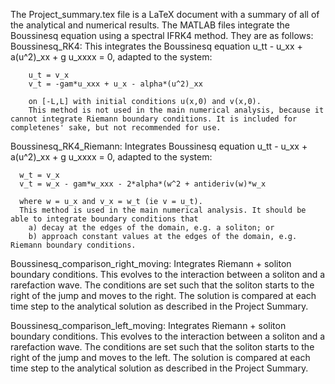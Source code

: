 The Project_summary.tex file is a LaTeX document with a summary of all of the analytical and numerical results. 
The MATLAB files integrate the Boussinesq equation using a spectral IFRK4 method. They are as follows:
  Boussinesq_RK4: This integrates the Boussinesq equation 
        u_tt - u_xx + a(u^2)_xx + g u_xxxx = 0, adapted to the system: 

        u_t = v_x
        v_t = -gam*u_xxx + u_x - alpha*(u^2)_xx

        on [-L,L] with initial conditions u(x,0) and v(x,0).
        This method is not used in the main numerical analysis, because it cannot integrate Riemann boundary conditions. It is included for completenes' sake, but not recommended for use.
        
  Boussinesq_RK4_Riemann: 
      Integrates Boussinesq equation
      u_tt - u_xx + a(u^2)_xx + g u_xxxx = 0, adapted to the system: 
      
      w_t = v_x
      v_t = w_x - gam*w_xxx - 2*alpha*(w^2 + antideriv(w)*w_x

      where w = u_x and v_x = w_t (ie v = u_t). 
      This method is used in the main numerical analysis. It should be able to integrate boundary conditions that 
        a) decay at the edges of the domain, e.g. a soliton; or
        b) approach constant values at the edges of the domain, e.g. Riemann boundary conditions.

  Boussinesq_comparison_right_moving:
       Integrates Riemann + soliton boundary conditions. This evolves to the interaction between a soliton and a rarefaction wave. 
       The conditions are set such that the soliton starts to the right of the jump and moves to the right. The solution is compared at each time step to the analytical solution as described in the Project Summary.

  Boussinesq_comparison_left_moving:
       Integrates Riemann + soliton boundary conditions. This evolves to the interaction between a soliton and a rarefaction wave. 
       The conditions are set such that the soliton starts to the right of the jump and moves to the left. The solution is compared at each time step to the analytical solution as described in the Project Summary.


